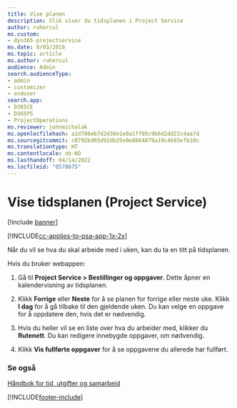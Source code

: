 ```yaml
---
title: Vise planen
description: Slik viser du tidsplanen i Project Service
author: ruhercul
ms.custom:
- dyn365-projectservice
ms.date: 8/03/2018
ms.topic: article
ms.author: ruhercul
audience: Admin
search.audienceType:
- admin
- customizer
- enduser
search.app:
- D365CE
- D365PS
- ProjectOperations
ms.reviewer: johnmichalak
ms.openlocfilehash: a1d786eb7d2d38e1e8a1ff05c9b6d2dd22c4aa7d
ms.sourcegitcommit: c0792bd65d92db25e0e8864879a19c4b93efb10c
ms.translationtype: HT
ms.contentlocale: nb-NO
ms.lasthandoff: 04/14/2022
ms.locfileid: "8578675"
---
```

# <a name="view-your-schedule-project-service"></a>Vise tidsplanen (Project Service)

[!include [banner](../includes/psa-now-project-operations.md)]

[!INCLUDE[cc-applies-to-psa-app-1x-2x](../includes/cc-applies-to-psa-app-1x-2x.md)]

Når du vil se hva du skal arbeide med i uken, kan du ta en titt på tidsplanen.  
  
 Hvis du bruker webappen:  
  
1.  Gå til **Project Service > Bestillinger og oppgaver**. Dette åpner en kalendervisning av tidsplanen.  
  
2.  Klikk **Forrige** eller **Neste** for å se planen for forrige eller neste uke. Klikk **I dag** for å gå tilbake til den gjeldende uken. Du kan velge en oppgave for å oppdatere den, hvis det er nødvendig.  
  
3.  Hvis du heller vil se en liste over hva du arbeider med, klikker du **Rutenett**. Du kan redigere innebygde oppgaver, om nødvendig.  
  
4.  Klikk **Vis fullførte oppgaver** for å se oppgavene du allerede har fullført.  
  
### <a name="see-also"></a>Se også  
 [Håndbok for tid, utgifter og samarbeid](../psa/time-expense-collaboration-guide.md)


[!INCLUDE[footer-include](../includes/footer-banner.md)]
